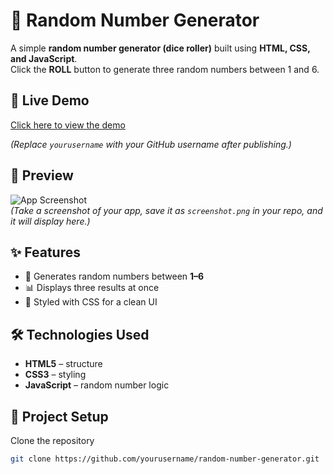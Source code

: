 # 🎲 Random Number Generator  

A simple **random number generator (dice roller)** built using **HTML, CSS, and JavaScript**.  
Click the **ROLL** button to generate three random numbers between 1 and 6.  

## 🚀 Live Demo  
[Click here to view the demo](https://yourusername.github.io/random-number-generator/)  

*(Replace `yourusername` with your GitHub username after publishing.)*  

## 📸 Preview  
![App Screenshot](screenshot.png)  
*(Take a screenshot of your app, save it as `screenshot.png` in your repo, and it will display here.)*  

## ✨ Features  
- 🎲 Generates random numbers between **1–6**  
- 📊 Displays three results at once  
- 🎨 Styled with CSS for a clean UI  

## 🛠️ Technologies Used  
- **HTML5** – structure  
- **CSS3** – styling  
- **JavaScript** – random number logic  

## 📂 Project Setup  

Clone the repository  

```bash
git clone https://github.com/yourusername/random-number-generator.git
